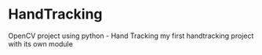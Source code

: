 # HandTracking
OpenCV project using python - Hand Tracking
my first handtracking project with its own module
